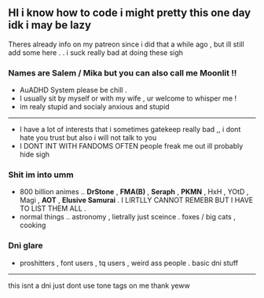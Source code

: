 ## HI i know how to code i might pretty this one day idk i may be lazy

Theres already info on my patreon since i did that a while ago , but ill still add some here . . i suck really bad at doing these sigh


### Names are Salem / Mika but you can also call me Moonlit !! 
- AuADHD System please be chill .
- I usually sit by myself or with my wife , ur welcome to whisper me !
- im realy stupid and socialy anxious and stupid
---
- I have a lot of interests that i sometimes gatekeep really bad ,, i dont hate you trust but also i will not talk to you
- I DONT INT WITH FANDOMS OFTEN people freak me out ill probably hide sigh

### Shit im into umm
- 800 billion animes .. **DrStone** , **FMA(B)** , **Seraph** , **PKMN** , HxH , YOtD , Magi , **AOT** , **Elusive Samurai** . I LIRTLLY CANNOT REMEBR BUT I HAVE TO LIST THEM ALL .
- normal things .. astronomy , lietrally just sceince . foxes / big cats , cooking

### Dni glare
- proshitters , font users , tq users , weird ass people . basic dni stuff 
---
this isnt a dni just dont use tone tags on me thank yeww
